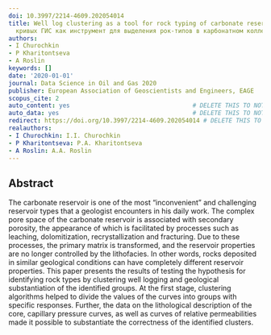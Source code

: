 ```yaml
---
doi: 10.3997/2214-4609.202054014
title: Well log clustering as a tool for rock typing of carbonate reservoir Кластеризация
  кривых ГИС как инструмент для выделения рок-типов в карбонатном коллекторе
authors:
- I Churochkin
- P Kharitontseva
- A Roslin
keywords: []
date: '2020-01-01'
journal: Data Science in Oil and Gas 2020
publisher: European Association of Geoscientists and Engineers, EAGE
scopus_cite: 2
auto_content: yes                                  # DELETE THIS TO NOT AUTO GENERATE CONTENT
auto_data: yes                                     # DELETE THIS TO NOT AUTO GENERATE METADATA
redirect: https://doi.org/10.3997/2214-4609.202054014 # DELETE THIS TO NOT REDIRECT
realauthors:
- I Churochkin: I.I. Churochkin
- P Kharitontseva: P.A. Kharitontseva
- A Roslin: A.A. Roslin
---
```



## Abstract
The carbonate reservoir is one of the most “inconvenient” and challenging reservoir types that a geologist encounters in his daily work. The complex pore space of the carbonate reservoir is associated with secondary porosity, the appearance of which is facilitated by processes such as leaching, dolomitization, recrystallization and fracturing. Due to these processes, the primary matrix is transformed, and the reservoir properties are no longer controlled by the lithofacies. In other words, rocks deposited in similar geological conditions can have completely different reservoir properties. This paper presents the results of testing the hypothesis for identifying rock types by clustering well logging and geological substantiation of the identified groups. At the first stage, clustering algorithms helped to divide the values of the curves into groups with specific responses. Further, the data on the lithological description of the core, capillary pressure curves, as well as curves of relative permeabilities made it possible to substantiate the correctness of the identified clusters.
